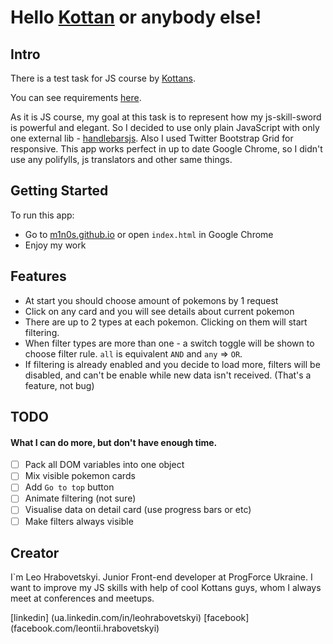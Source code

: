 # Hello [Kottan](http://kottans.org/) or anybody else!

## Intro

There is a test task for JS course by [Kottans](http://kottans.org/).

You can see requirements [here](https://docs.google.com/document/d/15UzM6jsXQ8sAB8IQCvKZnDVXukcAL878Q36VqcITi3Y/edit).

As it is JS course, my goal at this task is to represent how my js-skill-sword is powerful and elegant. So I decided to use only plain JavaScript with only one external lib - [handlebarsjs](http://handlebarsjs.com).
Also I used Twitter Bootstrap Grid for responsive.
This app works perfect in up to date Google Chrome, so I didn't use any polifylls, js translators and other same things.

## Getting Started

To run this app:
* Go to [m1n0s.github.io](http://m1n0s.github.io/) or open `index.html` in Google Chrome
* Enjoy my work

## Features

* At start you should choose amount of pokemons by 1 request
* Click on any card and you will see details about current pokemon
* There are up to 2 types at each pokemon. Clicking on them will start filtering.
* When filter types are more than one - a switch toggle will be shown to choose filter rule. `all` is equivalent `AND` and `any` => `OR`.
* If filtering is already enabled and you decide to load more, filters will be disabled, and can't be enable while new data isn't received. (That's a feature, not bug)

## TODO
#### What I can do more, but don't have enough time.

- [ ] Pack all DOM variables into one object
- [ ] Mix visible pokemon cards
- [ ] Add `Go to top` button
- [ ] Animate filtering (not sure)
- [ ] Visualise data on detail card (use progress bars or etc)
- [ ] Make filters always visible

## Creator

I`m Leo Hrabovetskyi. Junior Front-end developer at ProgForce Ukraine.
I want to improve my JS skills with help of cool Kottans guys, whom I always meet at conferences and meetups.

[linkedin] (ua.linkedin.com/in/leohrabovetskyi)
[facebook] (facebook.com/leontii.hrabovetskyi)